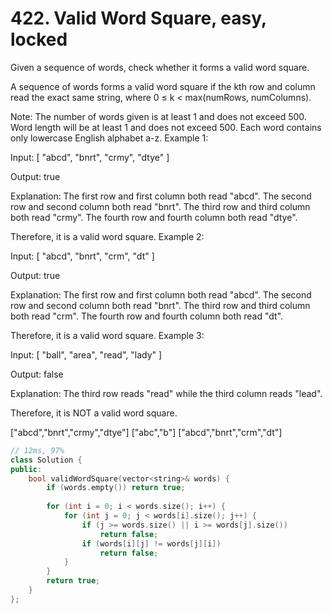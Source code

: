 # 422. Valid Word Square, easy, locked
Given a sequence of words, check whether it forms a valid word square.

A sequence of words forms a valid word square if the kth row and column read the exact same string, where 0 ≤ k < max(numRows, numColumns).

Note:
The number of words given is at least 1 and does not exceed 500.
Word length will be at least 1 and does not exceed 500.
Each word contains only lowercase English alphabet a-z.
Example 1:

Input:
[
  "abcd",
  "bnrt",
  "crmy",
  "dtye"
]

Output:
true

Explanation:
The first row and first column both read "abcd".
The second row and second column both read "bnrt".
The third row and third column both read "crmy".
The fourth row and fourth column both read "dtye".

Therefore, it is a valid word square.
Example 2:

Input:
[
  "abcd",
  "bnrt",
  "crm",
  "dt"
]

Output:
true

Explanation:
The first row and first column both read "abcd".
The second row and second column both read "bnrt".
The third row and third column both read "crm".
The fourth row and fourth column both read "dt".

Therefore, it is a valid word square.
Example 3:

Input:
[
  "ball",
  "area",
  "read",
  "lady"
]

Output:
false

Explanation:
The third row reads "read" while the third column reads "lead".

Therefore, it is NOT a valid word square.

["abcd","bnrt","crmy","dtye"]
["abc","b"]
["abcd","bnrt","crm","dt"]

```c++
// 12ms, 97%
class Solution {
public:
    bool validWordSquare(vector<string>& words) {
        if (words.empty()) return true;
        
        for (int i = 0; i < words.size(); i++) {
            for (int j = 0; j < words[i].size(); j++) {
                if (j >= words.size() || i >= words[j].size())
                    return false;
                if (words[i][j] != words[j][i])
                    return false;
            }
        }
        return true;
    }
};
```